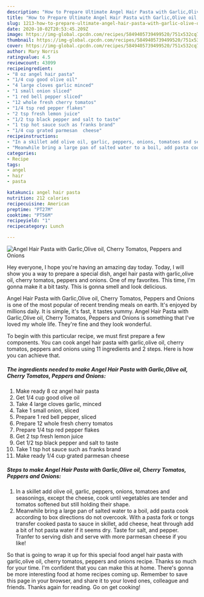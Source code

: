 ```yaml
---
description: "How to Prepare Ultimate Angel Hair Pasta with Garlic,Olive oil, Cherry Tomatos, Peppers  and Onions"
title: "How to Prepare Ultimate Angel Hair Pasta with Garlic,Olive oil, Cherry Tomatos, Peppers  and Onions"
slug: 1213-how-to-prepare-ultimate-angel-hair-pasta-with-garlic-olive-oil-cherry-tomatos-peppers-and-onions
date: 2020-10-02T20:53:45.209Z
image: https://img-global.cpcdn.com/recipes/5849405739499520/751x532cq70/angel-hair-pasta-with-garlicolive-oil-cherry-tomatos-peppers-and-onions-recipe-main-photo.jpg
thumbnail: https://img-global.cpcdn.com/recipes/5849405739499520/751x532cq70/angel-hair-pasta-with-garlicolive-oil-cherry-tomatos-peppers-and-onions-recipe-main-photo.jpg
cover: https://img-global.cpcdn.com/recipes/5849405739499520/751x532cq70/angel-hair-pasta-with-garlicolive-oil-cherry-tomatos-peppers-and-onions-recipe-main-photo.jpg
author: Mary Norris
ratingvalue: 4.5
reviewcount: 43099
recipeingredient:
- "8 oz angel hair pasta"
- "1/4 cup good olive oil"
- "4 large cloves garlic minced"
- "1 small onion sliced"
- "1 red bell pepper sliced"
- "12 whole fresh cherry tomatos"
- "1/4 tsp red pepper flakes"
- "2 tsp fresh lemon juice"
- "1/2 tsp black pepper and salt to taste"
- "1 tsp hot sauce such as franks brand"
- "1/4 cup grated parmesan  cheese"
recipeinstructions:
- "In a skillet add olive oil, garlic, peppers, onions, tomatoes and seasonings, except the cheese, cook until vegetables are tender and tomatos softened but still holding their shape."
- "Meanwhile bring a large pan of salted water to a boil, add pasta cook according to box directions do not overcook. With a pasta fork or tongs transfer cooked pasta to sauce in skillet, add cheese, heat through add a bit of hot pasta water if it seems dry. Taste for salt, and pepper. Tranfer to serving dish and serve with more parmesan cheese if you like!"
categories:
- Recipe
tags:
- angel
- hair
- pasta

katakunci: angel hair pasta 
nutrition: 212 calories
recipecuisine: American
preptime: "PT27M"
cooktime: "PT56M"
recipeyield: "1"
recipecategory: Lunch

---
```



![Angel Hair Pasta with Garlic,Olive oil, Cherry Tomatos, Peppers  and Onions](https://img-global.cpcdn.com/recipes/5849405739499520/751x532cq70/angel-hair-pasta-with-garlicolive-oil-cherry-tomatos-peppers-and-onions-recipe-main-photo.jpg)

Hey everyone, I hope you're having an amazing day today. Today, I will show you a way to prepare a special dish, angel hair pasta with garlic,olive oil, cherry tomatos, peppers  and onions. One of my favorites. This time, I'm gonna make it a bit tasty. This is gonna smell and look delicious.

Angel Hair Pasta with Garlic,Olive oil, Cherry Tomatos, Peppers  and Onions is one of the most popular of recent trending meals on earth. It's enjoyed by millions daily. It is simple, it's fast, it tastes yummy. Angel Hair Pasta with Garlic,Olive oil, Cherry Tomatos, Peppers  and Onions is something that I've loved my whole life. They're fine and they look wonderful.




To begin with this particular recipe, we must first prepare a few components. You can cook angel hair pasta with garlic,olive oil, cherry tomatos, peppers  and onions using 11 ingredients and 2 steps. Here is how you can achieve that.

<!--inarticleads1-->

##### The ingredients needed to make Angel Hair Pasta with Garlic,Olive oil, Cherry Tomatos, Peppers  and Onions:

1. Make ready 8 oz angel hair pasta
1. Get 1/4 cup good olive oil
1. Take 4 large cloves garlic, minced
1. Take 1 small onion, sliced
1. Prepare 1 red bell pepper, sliced
1. Prepare 12 whole fresh cherry tomatos
1. Prepare 1/4 tsp red pepper flakes
1. Get 2 tsp fresh lemon juice
1. Get 1/2 tsp black pepper and salt to taste
1. Take 1 tsp hot sauce such as franks brand
1. Make ready 1/4 cup grated parmesan  cheese




<!--inarticleads2-->

##### Steps to make Angel Hair Pasta with Garlic,Olive oil, Cherry Tomatos, Peppers  and Onions:

1. In a skillet add olive oil, garlic, peppers, onions, tomatoes and seasonings, except the cheese, cook until vegetables are tender and tomatos softened but still holding their shape.
1. Meanwhile bring a large pan of salted water to a boil, add pasta cook according to box directions do not overcook. With a pasta fork or tongs transfer cooked pasta to sauce in skillet, add cheese, heat through add a bit of hot pasta water if it seems dry. Taste for salt, and pepper. Tranfer to serving dish and serve with more parmesan cheese if you like!




So that is going to wrap it up for this special food angel hair pasta with garlic,olive oil, cherry tomatos, peppers  and onions recipe. Thanks so much for your time. I'm confident that you can make this at home. There's gonna be more interesting food at home recipes coming up. Remember to save this page in your browser, and share it to your loved ones, colleague and friends. Thanks again for reading. Go on get cooking!
